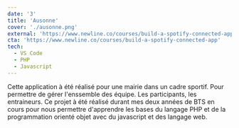 ```yaml
---
date: '3'
title: 'Ausonne'
cover: './ausonne.png'
external: 'https://www.newline.co/courses/build-a-spotify-connected-app'
cta: 'https://www.newline.co/courses/build-a-spotify-connected-app'
tech:
  - VS Code
  - PHP
  - Javascript
---
```


Cette application à été réalisé pour une mairie dans un cadre sportif. Pour permettre de gérer l'enssemble des équipe. Les participants, les entraineurs. Ce projet à été réalisé durant mes deux années de BTS en cours pour nous permettre d'apprendre les bases du langage PHP et de la programmation orienté objet avec du javascript et des langage web.
